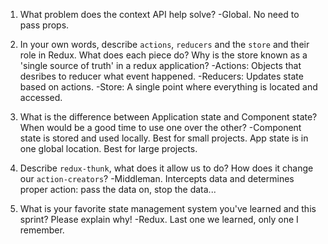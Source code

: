 1. What problem does the context API help solve?
    -Global. No need to pass props.

1. In your own words, describe `actions`, `reducers` and the `store` and their role in Redux. What does each piece do? Why is the store known as a 'single source of truth' in a redux application?
    -Actions: Objects that desribes to reducer what event happened.
    -Reducers: Updates state based on actions.
    -Store: A single point where everything is located and accessed.


1. What is the difference between Application state and Component state? When would be a good time to use one over the other?
    -Component state is stored and used locally. Best for small projects.
    App state is in one global location. Best for large projects.

1. Describe `redux-thunk`, what does it allow us to do? How does it change our `action-creators`?
    -Middleman. Intercepts data and determines proper action: pass the data on, stop the data...

1. What is your favorite state management system you've learned and this sprint? Please explain why!
    -Redux. Last one we learned, only one I remember.
